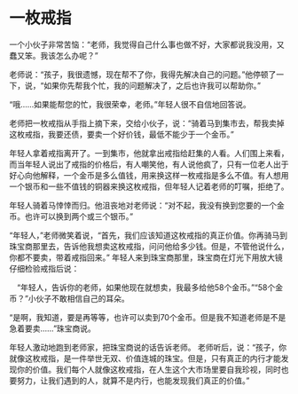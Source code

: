 # 一枚戒指
一个小伙子非常苦恼：“老师，我觉得自己什么事也做不好，大家都说我没用，又蠢又笨。我该怎么办呢？” 

老师说：“孩子，我很遗憾，现在帮不了你，我得先解决自己的问题。”他停顿了一下，说，“如果你先帮我个忙，我的问题解决了，之后也许我可以帮助你。” 

“哦……如果能帮您的忙，我很荣幸，老师。”年轻人很不自信地回答说。 

老师把一枚戒指从手指上摘下来，交给小伙子，说：“骑着马到集市去，帮我卖掉这枚戒指，我要还债，要卖一个好价钱，最低不能少于一个金币。” 

年轻人拿着戒指离开了。一到集市，他就拿出戒指给赶集的人看。人们围上来看，而当年轻人说出了戒指的价格后，有人嘲笑他，有人说他疯了，只有一位老人出于好心向他解释，一个金币是多么值钱，用来换这样一枚戒指是多么不值。有人想用一个银币和一些不值钱的铜器来换这枚戒指，但年轻人记着老师的叮嘱，拒绝了。 

年轻人骑着马悻悻而归。他沮丧地对老师说：“对不起，我没有换到您要的一个金币。也许可以换到两个或三个银币。” 

“年轻人，”老师微笑着说，“首先，我们应该知道这枚戒指的真正价值。你再骑马到珠宝商那里去，告诉他我想卖这枚戒指，问问他给多少钱。但是，不管他说什么，你都不要卖，带着戒指回来。” 
年轻人来到珠宝商那里，珠宝商在灯光下用放大镜仔细检验戒指后说：

　“年轻人，告诉你的老师，如果他现在就想卖，我最多给他58个金币。”“58个金币？”小伙子不敢相信自己的耳朵。 

“是啊，我知道，要是再等等，也许可以卖到70个金币。但是我不知道老师是不是急着要卖……”珠宝商说。 

年轻人激动地跑到老师家，把珠宝商说的话告诉老师。 
老师听后，说：“孩子，你就像这枚戒指，是一件举世无双、价值连城的珠宝。但是，只有真正的内行才能发现你的价值。我们每个人就像这枚戒指，在人生这个大市场里要自我珍视，同时也要努力，让我们遇到的人，就算不是内行，也能发现我们真正的价值。”
 